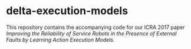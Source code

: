 # delta-execution-models

This repository contains the accompanying code for our ICRA 2017 paper *Improving the Reliability of Service Robots in the Presence of External Faults by Learning Action Execution Models*.
